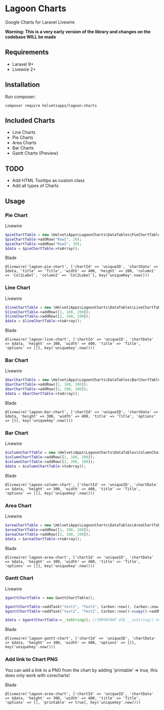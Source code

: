 # Lagoon Charts
Google Charts for Laravel Livewire

**Warning: This is a very early version of the library and changes on the codebase WILL be made**


## Requirements

* Laravel 9+
* Livewire 2+


## Installation

Run composer:
```
composer require helvetiapps/lagoon-charts
```


## Included Charts

* Line Charts
* Pie Charts
* Area Charts
* Bar Charts
* Gantt Charts (Preview)


## TODO

* Add HTML Tooltips as custom class
* Add all types of Charts


## Usage


### Pie Chart

Livewire
```php
$pieChartTable = new \HelvetiApps\LagoonCharts\DataTables\PieChartTable();
$pieChartTable->addRow("Row1", 20);
$pieChartTable->addRow("Row2", 30);
$data = $pieChartTable->toArray();
```

Blade
```
@livewire('lagoon-pie-chart', ['chartId' => 'uniqueID', 'chartData' => $data, 'title' => 'Title', 'width' => 400, 'height' => 200, 'column1' => 'Col1Label', 'column2' => 'Col2Label'], key('uniqueKey'.now()))
```


### Line Chart

Livewire
```php
$lineChartTable = new \HelvetiApps\LagoonCharts\DataTables\LineChartTable('xAxis', ['yAxis1', 'yAxis2']);
$lineChartTable->addRow([1, 100, 200]);
$lineChartTable->addRow([2, 200, 100]);
$data = $lineChartTable->toArray();
```

Blade
```
@livewire('lagoon-line-chart', ['chartId' => 'uniqueID', 'chartData' => $data, 'height' => 300, 'width' => 400, 'title' => 'Title', 'options' => []], key('uniquekey'.now()))
```


### Bar Chart

Livewire
```php
$barChartTable = new \HelvetiApps\LagoonCharts\DataTables\BarChartTable('xAxis', ['yAxis1', 'yAxis2']);
$barChartTable->addRow([1, 100, 200]);
$barChartTable->addRow([2, 200, 100]);
$data = $barChartTable->toArray();
```

Blade
```
@livewire('lagoon-bar-chart', ['chartId' => 'uniqueID', 'chartData' => $data, 'height' => 300, 'width' => 400, 'title' => 'Title', 'options' => []], key('uniquekey'.now()))
```


### Bar Chart

Livewire
```php
$columnChartTable = new \HelvetiApps\LagoonCharts\DataTables\ColumnChartTable('xAxis', ['yAxis1', 'yAxis2']);
$columnChartTable->addRow([1, 100, 200]);
$columnChartTable->addRow([2, 200, 100]);
$data = $columnChartTable->toArray();
```

Blade
```
@livewire('lagoon-column-chart', ['chartId' => 'uniqueID', 'chartData' => $data, 'height' => 300, 'width' => 400, 'title' => 'Title', 'options' => []], key('uniquekey'.now()))
```


### Area Chart

Livewire
```php
$areaChartTable = new \HelvetiApps\LagoonCharts\DataTables\AreaChartTable('xAxis', ['yAxis1', 'yAxis2']);
$areaChartTable->addRow([1, 100, 200]);
$areaChartTable->addRow([2, 200, 100]);
$data = $areaChartTable->toArray();
```

Blade
```
@livewire('lagoon-area-chart', ['chartId' => 'uniqueID', 'chartData' => $data, 'height' => 300, 'width' => 400, 'title' => 'Title', 'options' => []], key('uniquekey'.now()))
```

### Gantt Chart

Livewire
```php
$ganttChartTable = new GanttChartTable();

$ganttChartTable->addTask("test1", "Test1", Carbon::now(), Carbon::now()->copy()->addMonth(), 30, 100, null);
$ganttChartTable->addTask("test2", "Test2", Carbon::now()->copy()->addMonth(), Carbon::now()->copy()->addMonths(2), 30, 100, "test1");

$data = $ganttChartTable->__toString(); //IMPORTANT USE __toString() here!
```

Blade
```
@livewire('lagoon-gantt-chart', ['chartId' => 'uniqueID', 'chartData' => $data, 'height' => 300, 'width' => 400, 'options' => []], key('uniquekey'.now()))
```


### Add link to Chart PNG

You can add a link to a PNG from the chart by adding 'printable' => true, this does only work with corecharts!

Blade
```
@livewire('lagoon-area-chart', ['chartId' => 'uniqueID', 'chartData' => $data, 'height' => 300, 'width' => 400, 'title' => 'Title', 'options' => [], 'printable' => true], key('uniquekey'.now()))
```